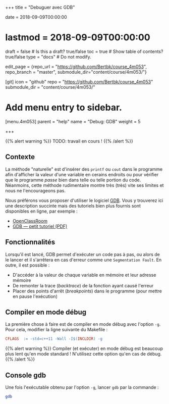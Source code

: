 +++
title = "Debuguer avec GDB"

date = 2018-09-09T00:00:00
# lastmod = 2018-09-09T00:00:00

draft = false  # Is this a draft? true/false
toc = true  # Show table of contents? true/false
type = "docs"  # Do not modify.

edit_page = {repo_url = "https://github.com/Bertbk/course_4m053", repo_branch = "master", submodule_dir="content/course/4m053/"}

[git]
  icon = "github"
  repo = "https://github.com/Bertbk/course_4m053"
  submodule_dir = "content/course/4m053/"

# Add menu entry to sidebar.
[menu.4m053]
  parent = "help"
  name = "Debug: GDB"
  weight = 5


+++

{{% alert warning %}}
TODO: travail en cours !
{{% /alert %}}

## Contexte

La méthode "naturelle" est d'insérer des `printf` ou `cout` dans le programme afin d'afficher la valeur d'une variable en cerains endroits ou pour vérifier que le programme *passe* bien dans telle ou telle portion du code. Néanmoins, cette méthode rudimentaire montre très (très) vite ses limites et nous ne l'encourageons pas.

Nous préférons vous proposer d'utiliser le logiciel [GDB](https://fr.wikipedia.org/wiki/GNU_Debugger). Vous y trouverez ici une description succinte mais des tutoriels bien plus fournis sont disponibles en ligne, par exemple :

- [OpenClassRoom](https://openclassrooms.com/fr/courses/1140636-deboguer-son-programme-avec-gdb)
- [GDB — petit tutoriel (PDF)](http://perso.ens-lyon.fr/daniel.hirschkoff/C_Caml/docs/doc_gdb.pdf)

## Fonctionnalités

Lorsqu'il est lancé, GDB permet d'exécuter un code pas à pas, ou alors de le lancer et il s'arrêtera en cas d'erreur comme une `Segmentation Fault`. En outre, il est possible :

- D'accéder à la valeur de chaque variable en mémoire et leur adresse mémoire
- De remonter la trace (*backtrace*) de la fonction ayant causé l'erreur
- Placer des points d'arrêt (*breakpoints*) dans le programme (pour mettre en pause l'exécution)


## Compiler en mode débug

La première chose à faire est de compiler en mode débug avec l'option `-g`. Pour cela, modifier la ligne suivante du Makefile :

```makefile
CFLAGS  := -std=c++11 -Wall -I$(INCLDIR) -g
```

{{% alert warning %}}
Compiler (et exécuter) en mode débug est beaucoup plus lent qu'en mode standard ! N'utilisez cette option qu'en cas de débug.
{{% /alert %}}

## Console gdb

Une fois l'exécutable obtenu par l'option `-g`, lancer `gdb` par la commande :
```bash
gdb
```